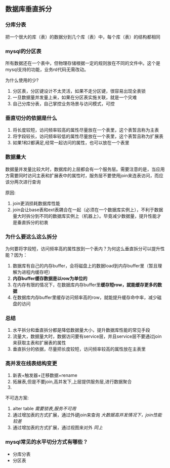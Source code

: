 ## 数据库垂直拆分

### 分库分表
把一个很大的库（表）的数据分到几个库（表）中，每个库（表）的结构都相同

### mysql的分区表
所有数据还在一个表中，但物理存储根据一定的规则放在不同的文件中。这个是mysql支持的功能，业务rd代码无需改动。

为什么使用的少?
1. 分区表，分区键设计不太灵活，如果不走分区键，很容易出现全表锁
2. 一旦数据量并发量上来，如果在分区表实施关联，就是一个灾难
3. 自己分库分表，自己掌控业务场景与访问模式，可控

### 垂直切分的依据是什么
1. 将长度较短，访问频率较高的属性尽量放在一个表里，这个表暂且称为主表
2. 将字段较长，访问频率较低的属性尽量放在一个表里，这个表暂且称为扩展表
3. 如果1和2都满足,经常一起访问的属性，也可以放在一个表里

### 数据量大
数据量并发量比较大时，数据库的上层都会有一个服务层。需要注意的是，当应用方需要同时访问主表和扩展表中的属性时，服务层不要使用join来连表访问，而应该分两次进行查询

原因:
1. join更消损耗数据库性能
2. join会让base表和ext表耦合在一起（必须在一个数据库实例上），不利于数据量大时拆分到不同的数据库实例上（机器上）。毕竟减少数据量，提升性能才是垂直拆分的初衷

### 为什么要这么这么拆分
为何要将字段短，访问频率高的属性放到一个表内？为何这么垂直拆分可以提升性能？因为：
1. 数据库有自己的内存buffer，会将磁盘上的数据load到内存buffer里（暂且理解为进程内缓存吧）
2. **内存buffer缓存数据是以row为单位的**
3. 在内存有限的情况下，在数据库内存buffer里**缓存短row，就能缓存更多的数据**
4. 在数据库内存buffer里缓存访问频率高的row，就能提升缓存命中率，减少磁盘的访问
   
### 总结
1. 水平拆分和垂直拆分都是降低数据量大小，提升数据库性能的常见手段
2. 流量大，数据量大时，数据访问要有service层，并且service层不要通过join来获取主表和扩展表的属性
3. 垂直拆分的依据，尽量把长度较短，访问频率较高的属性放在主表里

### 高并发在线表结构变更
1. 新表+触发器+迁移数据+rename  
2. 拓展表,但是不要join,高并发下,上层提供服务层,进行数据聚合
3. 

不可选方案:
1. alter table *需要锁表,服务不可用*
2. 通过增加表的方式扩展，通过外键join来查询 *大数据高并发情况下，join性能较差*
3. 通过增加表的方式扩展，通过视图来对外 *同上*

### mysql常见的水平切分方式有哪些？
- 分库分表
- 分区表
